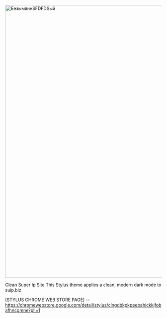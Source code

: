 <img width="1779" height="875" alt="БезымяннSFDFDSый" src="https://github.com/user-attachments/assets/706a1e0e-60b7-4110-826c-0d38877fa53f" />

Clean Super Ip Site
This Stylus theme applies a clean, modern dark mode to suip.biz

[STYLUS CHROME WEB STORE PAGE] -- https://chromewebstore.google.com/detail/stylus/clngdbkpkpeebahjckkjfobafhncgmne?pli=1

